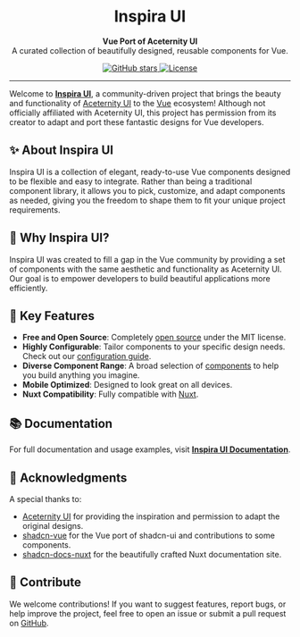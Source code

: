 <h1 align="center">
  Inspira UI
</h1>
<p align="center">
  <b>Vue Port of Aceternity UI</b><br>
  A curated collection of beautifully designed, reusable components for Vue.
</p>

<p align="center">
  <a href="https://github.com/rahulv-official/inspira-ui/stargazers">
    <img alt="GitHub stars" src="https://img.shields.io/github/stars/rahulv-official/inspira-ui?style=social">
  </a>
  <a href="https://github.com/rahulv-official/inspira-ui/blob/main/LICENSE.md">
    <img alt="License" src="https://img.shields.io/badge/License-MIT-yellow.svg">
  </a>  
</p>

---

Welcome to [**Inspira UI**](https://inspira-ui.com), a community-driven project that brings the beauty and functionality of [Aceternity UI](https://ui.aceternity.com) to the [Vue](https://vuejs.org) ecosystem! Although not officially affiliated with Aceternity UI, this project has permission from its creator to adapt and port these fantastic designs for Vue developers.

## ✨ About Inspira UI

Inspira UI is a collection of elegant, ready-to-use Vue components designed to be flexible and easy to integrate. Rather than being a traditional component library, it allows you to pick, customize, and adapt components as needed, giving you the freedom to shape them to fit your unique project requirements.

## 🚀 Why Inspira UI?

Inspira UI was created to fill a gap in the Vue community by providing a set of components with the same aesthetic and functionality as Aceternity UI. Our goal is to empower developers to build beautiful applications more efficiently.

## 🎯 Key Features

- **Free and Open Source**: Completely [open source](https://github.com/rahulv-official/inspira-ui) under the MIT license.
- **Highly Configurable**: Tailor components to your specific design needs. Check out our [configuration guide](/api/configuration).
- **Diverse Component Range**: A broad selection of [components](/components/all) to help you build anything you imagine.
- **Mobile Optimized**: Designed to look great on all devices.
- **Nuxt Compatibility**: Fully compatible with [Nuxt](https://nuxt.com).

## 📚 Documentation

For full documentation and usage examples, visit [**Inspira UI Documentation**](https://inspira-ui.com).

## 🙏 Acknowledgments

A special thanks to:

- [Aceternity UI](https://ui.aceternity.com) for providing the inspiration and permission to adapt the original designs.
- [shadcn-vue](https://www.shadcn-vue.com) for the Vue port of shadcn-ui and contributions to some components.
- [shadcn-docs-nuxt](https://github.com/ZTL-UwU/shadcn-docs-nuxt) for the beautifully crafted Nuxt documentation site.

## 🌟 Contribute

We welcome contributions! If you want to suggest features, report bugs, or help improve the project, feel free to open an issue or submit a pull request on [GitHub](https://github.com/rahulv-official/inspira-ui).
